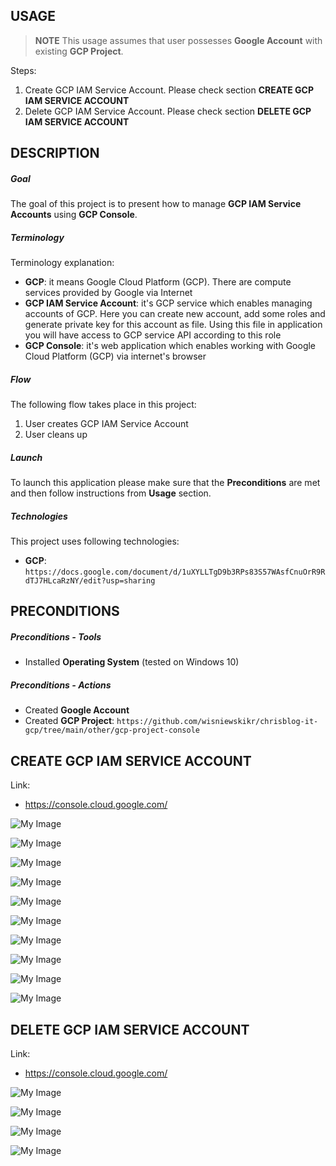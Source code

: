 USAGE
-----

> **NOTE** This usage assumes that user possesses **Google Account** with existing **GCP Project**. 

Steps:
1. Create GCP IAM Service Account. Please check section **CREATE GCP IAM SERVICE ACCOUNT**
1. Delete GCP IAM Service Account. Please check section **DELETE GCP IAM SERVICE ACCOUNT**


DESCRIPTION
-----------

##### Goal
The goal of this project is to present how to manage **GCP IAM Service Accounts** using **GCP Console**.

##### Terminology
Terminology explanation:
* **GCP**: it means Google Cloud Platform (GCP). There are compute services provided by Google via Internet
* **GCP IAM Service Account**: it's GCP service which enables managing accounts of GCP. Here you can create new account, add some roles and generate private key for this account as file. Using this file in application you will have access to GCP service API according to this role
* **GCP Console**: it's web application which enables working with Google Cloud Platform (GCP) via internet's browser

##### Flow
The following flow takes place in this project:
1. User creates GCP IAM Service Account
1. User cleans up

##### Launch
To launch this application please make sure that the **Preconditions** are met and then follow instructions from **Usage** section.

##### Technologies
This project uses following technologies:
* **GCP**: `https://docs.google.com/document/d/1uXYLLTgD9b3RPs83S57WAsfCnuOrR9RdTJ7HLcaRzNY/edit?usp=sharing`


PRECONDITIONS
-------------

##### Preconditions - Tools
* Installed **Operating System** (tested on Windows 10)

##### Preconditions - Actions
* Created **Google Account**
* Created **GCP Project**: `https://github.com/wisniewskikr/chrisblog-it-gcp/tree/main/other/gcp-project-console`


CREATE GCP IAM SERVICE ACCOUNT
------------------------------

Link:
* https://console.cloud.google.com/

![My Image](readme-images/create-service-account-01.png)

![My Image](readme-images/create-service-account-02.png)

![My Image](readme-images/create-service-account-03.png)

![My Image](readme-images/create-service-account-04.png)

![My Image](readme-images/create-service-account-05.png)

![My Image](readme-images/create-service-account-06.png)

![My Image](readme-images/create-service-account-07.png)

![My Image](readme-images/create-service-account-08.png)

![My Image](readme-images/create-service-account-09.png)

![My Image](readme-images/create-service-account-10.png)


DELETE GCP IAM SERVICE ACCOUNT
------------------------------

Link:
* https://console.cloud.google.com/

![My Image](readme-images/delete-service-account-01.png)

![My Image](readme-images/delete-service-account-02.png)

![My Image](readme-images/delete-service-account-03.png)

![My Image](readme-images/delete-service-account-04.png)